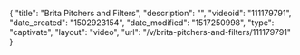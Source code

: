{
    "title": "Brita Pitchers and Filters",
    "description": "",
    "videoid": "111179791",
    "date_created": "1502923154",
    "date_modified": "1517250998",
    "type": "captivate",
    "layout": "video",
    "url": "\/v\/brita-pitchers-and-filters\/111179791"
}